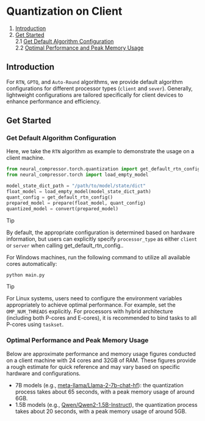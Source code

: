 Quantization on Client
==========================================

1. [Introduction](#introduction)
2. [Get Started](#get-started) \
   2.1 [Get Default Algorithm Configuration](#get-default-algorithm-configuration)\
   2.2 [Optimal Performance and Peak Memory Usage](#optimal-performance-and-peak-memory-usage)


## Introduction

For `RTN`, `GPTQ`, and `Auto-Round` algorithms, we provide default algorithm configurations for different processor types (`client` and `sever`). Generally, lightweight configurations are tailored specifically for client devices to enhance performance and efficiency.


## Get Started

### Get Default Algorithm Configuration

Here, we take the `RTN` algorithm as example to demonstrate the usage on a client machine.

```python
from neural_compressor.torch.quantization import get_default_rtn_config, convert, prepare
from neural_compressor.torch import load_empty_model

model_state_dict_path = "/path/to/model/state/dict"
float_model = load_empty_model(model_state_dict_path)
quant_config = get_default_rtn_config()
prepared_model = prepare(float_model, quant_config)
quantized_model = convert(prepared_model)
```

> [!TIP]
> By default, the appropriate configuration is determined based on hardware information, but users can explicitly specify `processor_type` as either `client` or `server` when calling get_default_rtn_config..


For Windows machines, run the following command to utilize all available cores automatically:

```bash
python main.py
```

> [!TIP]
> For Linux systems, users need to configure the environment variables appropriately to achieve optimal performance. For example, set the `OMP_NUM_THREADS` explicitly. For processors with hybrid architecture (including both P-cores and E-cores), it is recommended to bind tasks to all P-cores using `taskset`.

### Optimal Performance and Peak Memory Usage

Below are approximate performance and memory usage figures conducted on a client machine with 24 cores and 32GB of RAM. These figures provide a rough estimate for quick reference and may vary based on specific hardware and configurations.

- 7B models (e.g., [meta-llama/Llama-2-7b-chat-hf](https://huggingface.co/meta-llama/Llama-2-7b-chat-hf)): the quantization process takes about 65 seconds, with a peak memory usage of around 6GB.
- 1.5B models (e.g., [Qwen/Qwen2-1.5B-Instruct](https://huggingface.co/Qwen/Qwen2-1.5B-Instruct)),  the quantization process takes about 20 seconds, with a peak memory usage of around 5GB.
